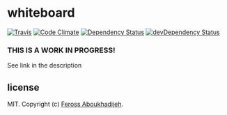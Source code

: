 # whiteboard

[![Travis](https://travis-ci.org/Yhozen/whiteboard.svg?branch=master&style=flat-square)](https://travis-ci.org/Yhozen/whiteboard)
[![Code Climate](https://codeclimate.com/github/Yhozen/whiteboard/badges/gpa.svg?style=flat-square)](https://codeclimate.com/github/Yhozen/whiteboard)
[![Dependency Status](https://david-dm.org/Yhozen/whiteboard.svg?style=flat-square)](https://david-dm.org/Yhozen/whiteboard)
[![devDependency Status](https://david-dm.org/Yhozen/whiteboard/dev-status.svg?style=flat-square)](https://david-dm.org/Yhozen/whiteboard#info=devDependencies)
### THIS IS A WORK IN PROGRESS!
See link in the description
## license

MIT. Copyright (c) [Feross Aboukhadijeh](http://feross.org).
